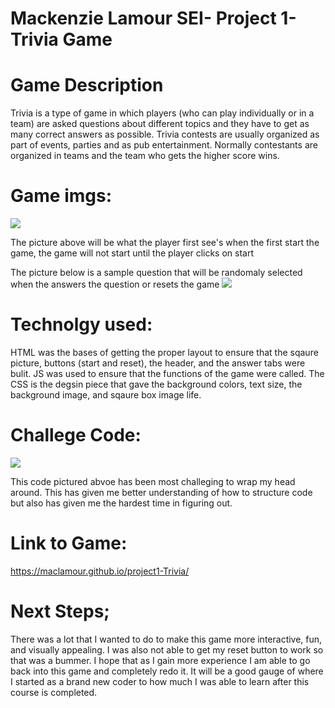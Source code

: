 # Mackenzie Lamour SEI- Project 1- Trivia Game 

# Game Description
Trivia is a type of game in which players (who can play individually or in a team) are asked questions about different topics and they have to get as many correct answers as possible. Trivia contests are usually organized as part of events, parties and as pub entertainment. Normally contestants are organized in teams and the team who gets the higher score wins.

# Game imgs:

![](../../../Desktop/Screen%20Shot%202022-08-15%20at%206.56.02%20AM.png)




The picture above will be what the player first see's when the first start the game, the game will not start until the player clicks on start 

The picture below is a sample question that will be randomaly selected when the answers the question or resets the game 
![](../../../Desktop/Screen%20Shot%202022-08-15%20at%206.56.17%20AM.png)

# Technolgy used: 
HTML was the bases of getting the proper layout to ensure that the sqaure picture, buttons (start and reset), the header, and the answer tabs were bulit. JS was used to ensure that the functions of the game were called. The CSS is the degsin piece that gave the background colors, text size, the background image, and sqaure box image life. 

# Challege Code:

![](../../../Desktop/Screen%20Shot%202022-08-15%20at%207.35.00%20AM.png)

This code pictured abvoe has been most challeging to wrap my head around. This has given me better understanding of how to structure code but also has given me the hardest time in figuring out. 

# Link to Game:
https://maclamour.github.io/project1-Trivia/
# Next Steps; 

There was a lot that I wanted to do to make this game more interactive, fun, and visually appealing. I was also not able to get my reset button to work so that was a bummer. I hope that as I gain more experience I am able to go back into this game and completely redo it. It will be a good gauge of where I started as a brand new coder to how much I was able to learn after this course is completed. 